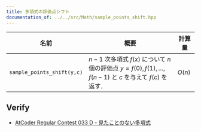 ```yaml
---
title: 多項式の評価点シフト
documentation_of: ../../src/Math/sample_points_shift.hpp
---
```


|名前|概要|計算量|
|---|---|---|
|`sample_points_shift(y,c)`| $n-1$ 次多項式 $f(x)$ について $n$ 個の評価点 $y=f(0), f(1), \dots, f(n-1)$ と $c$ を与えて $f(c)$ を返す． | $O(n)$|

## Verify


- [AtCoder Regular Contest 033 D - 見たことのない多項式](https://atcoder.jp/contests/arc033/tasks/arc033_4)


